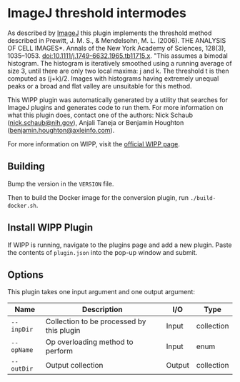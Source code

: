 # ImageJ threshold intermodes

As described by [ImageJ](https://imagej.net/plugins/auto-threshold#intermodes) this plugin implements the threshold method described in
Prewitt, J. M. S., & Mendelsohn, M. L. (2006). THE ANALYSIS OF CELL IMAGES*. 
Annals of the New York Academy of Sciences, 128(3), 1035–1053. 
[doi:10.1111/j.1749-6632.1965.tb11715.x](https://nyaspubs.onlinelibrary.wiley.com/doi/10.1111/j.1749-6632.1965.tb11715.x). "This assumes a bimodal histogram. The 
histogram is iteratively smoothed using a running average of size 3, until there 
are only two local maxima: j and k. The threshold t is then computed as (j+k)/2. 
Images with histograms having extremely unequal peaks or a broad and flat valley 
are unsuitable for this method.

This WIPP plugin was automatically generated by a utility that searches for
ImageJ plugins and generates code to run them. For more information on what this
plugin does, contact one of the authors: Nick Schaub (nick.schaub@nih.gov), 
Anjali Taneja or Benjamin Houghton (benjamin.houghton@axleinfo.com).

For more information on WIPP, visit the [official WIPP page](https://isg.nist.gov/deepzoomweb/software/wipp).

## Building

Bump the version in the `VERSION` file.

Then to build the Docker image for the conversion plugin, run
`./build-docker.sh`.

## Install WIPP Plugin

If WIPP is running, navigate to the plugins page and add a new plugin.
Paste the contents of `plugin.json` into the pop-up window and submit.

## Options

This plugin takes one input argument and one output argument:

| Name       | Description                               | I/O    | Type       |
| ---------- | ----------------------------------------- | ------ | ---------- |
| `--inpDir` | Collection to be processed by this plugin | Input  | collection |
| `--opName` | Op overloading method to perform          | Input  | enum       |
| `--outDir` | Output collection                         | Output | collection |

